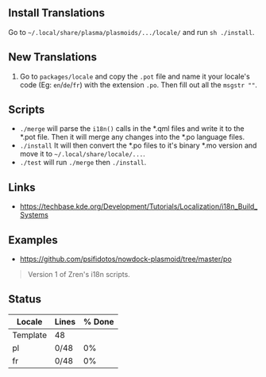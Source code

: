## Install Translations

Go to `~/.local/share/plasma/plasmoids/.../locale/` and run `sh ./install`.

## New Translations

1. Go to `packages/locale` and copy the `.pot` file and name it your locale's code (Eg: `en`/`de`/`fr`) with the extension `.po`. Then fill out all the `msgstr ""`.

## Scripts

* `./merge` will parse the `i18n()` calls in the *.qml files and write it to the *.pot file. Then it will merge any changes into the *.po language files.
* `./install` It will then convert the *.po files to it's binary *.mo version and move it to `~/.local/share/locale/...`.
* `./test` will run `./merge` then `./install`.

## Links

* https://techbase.kde.org/Development/Tutorials/Localization/i18n_Build_Systems

## Examples

* https://github.com/psifidotos/nowdock-plasmoid/tree/master/po


> Version 1 of Zren's i18n scripts.

## Status
|Locale | Lines | % Done|
|-------|-------|-------|
|Template	|48	|	|
|pl	|0/48	|0%	|
|fr	|0/48	|0%	|
